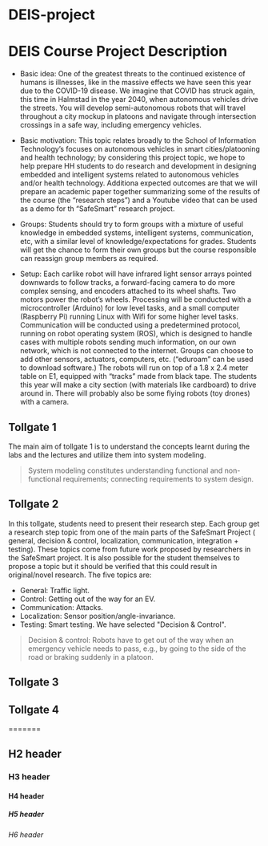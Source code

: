 # DEIS-project

# DEIS Course Project Description

* Basic idea: 
One of the greatest threats to the continued existence of humans is illnesses, like in the massive effects we have seen this year due to the COVID-19 disease. We imagine that COVID has struck again, this time in Halmstad in the year 2040, when autonomous vehicles drive the streets. You will develop semi-autonomous robots that will travel throughout a city mockup in platoons and navigate through intersection crossings in a safe way, including emergency vehicles. 

* Basic motivation: This topic relates broadly to the School of Information Technology’s focuses on autonomous vehicles in smart cities/platooning and health technology; by considering this project topic, we hope to help prepare HH students to do research and development in designing embedded and intelligent systems related to autonomous vehicles and/or health technology. Additiona expected outcomes are that we will prepare an academic paper together summarizing some of the results of the course (the “research steps”) and a Youtube video that can be used as a demo for th “SafeSmart” research project.

* Groups: Students should try to form groups with a mixture of useful knowledge in embedded systems, intelligent systems, communication, etc, with a similar level of knowledge/expectations for grades. Students will get the chance to form their own groups but the course responsible can reassign group members as required.

* Setup: Each carlike robot will have infrared light sensor arrays pointed downwards to follow tracks, a forward-facing camera to do more complex sensing, and encoders attached to its wheel shafts. Two motors power the robot’s wheels. Processing will be conducted with a microcontroller (Arduino) for low level tasks, and a small computer (Raspberry Pi) running Linux with Wifi for some higher level tasks. Communication will be conducted using a predetermined protocol, running on robot operating system (ROS), which is designed to handle cases with multiple robots sending much information, on our own network, which is not connected to the internet. Groups can choose to add other sensors, actuators, computers, etc. (“eduroam” can be used to download software.)  The robots will run on top of a 1.8 x 2.4 meter table on E1, equipped with “tracks” made from black tape. The students this year will make a city section (with materials like cardboard) to drive around in. There will probably also be some flying robots (toy drones) with a camera.


## Tollgate 1
The main aim of tollgate 1 is to understand the concepts learnt during the labs and the lectures and utilize them into system modeling.

> System modeling constitutes understanding functional and non-functional requirements; connecting requirements to system design.

## Tollgate 2
In this tollgate, students need to present their research step. Each group get a research step topic from one of the main parts of the SafeSmart Project ( general, decision & control, localization, communication, integration + testing). These topics come from future work proposed by researchers in the SafeSmart project. It is also possible for the student themselves to propose a topic but it should be verified that this could result in original/novel research.
The five topics are:
- General: Traffic light. 
- Control: Getting out of the way for an EV.
- Communication: Attacks.
- Localization: Sensor position/angle-invariance.
- Testing: Smart testing. 
We have selected "Decision & Control".
> Decision & control: Robots have to get out of the way when an emergency vehicle needs to pass, e.g., by going to the side of the road or braking suddenly in a platoon.

## Tollgate 3

## Tollgate 4
=======

## H2 header
### H3 header
#### H4 header
##### H5 header
###### H6 header

